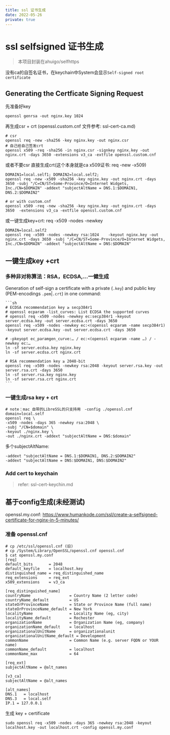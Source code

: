 ```yaml
---
title: ssl 证书生成
date: 2022-05-26
private: true
---
```

# ssl selfsigned 证书生成
> 本项目封装在ahuigo/selfhttps

没有ca的自签名证书，在keychain中System会显示`Self-signed root certificate`

## Generating the Certficate Signing Request
先准备好key

    openssl genrsa -out nginx.key 1024

再生成csr + crt (openssl.custom.cnf 文件参考: ssl-cert-ca.md)

    # csr
    openssl req -new -sha256 -key nginx.key -out nginx.csr
    # 自己给自己签发crt
    openssl x509 -req -sha256 -in nginx.csr -signkey nginx.key -out nginx.crt -days 3650 -extensions v3_ca -extfile openssl.custom.cnf

或者不要csr 直接生成crt(这个本身就是ca x509证书: req -new -x509)

    DOMAIN1=local.self1; DOMAIN2=local.self2;
    openssl req -new -x509 -sha256 -key nginx.key -out nginx.crt -days 3650 -subj "/C=CN/ST=Some-Province/O=Internet Widgets, Inc./CN=$DOMAIN" -addext "subjectAltName = DNS.1:$DOMAIN1, DNS.2:$DOMAIN2"

    # or with custom.cnf
    openssl x509 -req -new -sha256 -key nginx.key -out nginx.crt -days 3650  -extensions v3_ca -extfile openssl.custom.cnf

或一键生成key+crt: req -x509 -nodes -newkey

    DOMAIN=local.self2
    openssl req -x509 -nodes -newkey rsa:1024    -keyout nginx.key -out nginx.crt -days 3650 -subj "/C=CN/ST=Some-Province/O=Internet Widgets, Inc./CN=$DOMAIN" -addext "subjectAltName = DNS:$DOMAIN"

## 一键生成key +crt
### 多种非对称算法：RSA，ECDSA,...一健生成
Generation of self-sign a certificate with a private (`.key`) and public key (PEM-encodings `.pem`|`.crt`) in one command:

    ```sh
    # ECDSA recommendation key ≥ secp384r1
    # openssl ecparam -list_curves: List ECDSA the supported curves 
    # openssl req -x509 -nodes -newkey ec:secp384r1 -keyout server.ecdsa.key -out server.ecdsa.crt -days 3650
    openssl req -x509 -nodes -newkey ec:<(openssl ecparam -name secp384r1) -keyout server.ecdsa.key -out server.ecdsa.crt -days 3650

    # -pkeyopt ec_paramgen_curve:… / ec:<(openssl ecparam -name …) / -newkey ec:…
    ln -sf server.ecdsa.key nginx.key
    ln -sf server.ecdsa.crt nginx.crt

    # RSA recommendation key ≥ 2048-bit
    openssl req -x509 -nodes -newkey rsa:2048 -keyout server.rsa.key -out server.rsa.crt -days 3650
    ln -sf server.rsa.key nginx.key
    ln -sf server.rsa.crt nginx.crt
    ```

### 一键生成rsa key + crt

    # note：mac 自带的LibreSSL的只支持用　-config ./openssl.cnf 
    domain=local.self
    openssl req \
    -x509 -nodes -days 365 -newkey rsa:2048 \
    -subj "/CN=$domain" \
    -keyout ./nginx.key \
    -out ./nginx.crt -addext "subjectAltName = DNS:$domain"

多个subjectAltName:

    -addext "subjectAltName = DNS.1:$DOMAIN1, DNS.2:$DOMAIN2"
    -addext "subjectAltName = DNS:$DOMAIN1, DNS:$DOMAIN2"

### Add cert to keychain
> refer: ssl-cert-keychin.md

## 基于config生成(未经测试)
openssl.my.conf: https://www.humankode.com/ssl/create-a-selfsigned-certificate-for-nginx-in-5-minutes/

### 准备 openssl.cnf
    # cp /etc/ssl/openssl.cnf (旧)
    # cp /System/Library/OpenSSL/openssl.cnf openssl.cnf
    $ cat openssl.my.conf
    [req]
    default_bits       = 2048
    default_keyfile    = localhost.key
    distinguished_name = req_distinguished_name
    req_extensions     = req_ext
    x509_extensions    = v3_ca

    [req_distinguished_name]
    countryName                 = Country Name (2 letter code)
    countryName_default         = US
    stateOrProvinceName         = State or Province Name (full name)
    stateOrProvinceName_default = New York
    localityName                = Locality Name (eg, city)
    localityName_default        = Rochester
    organizationName            = Organization Name (eg, company)
    organizationName_default    = localhost
    organizationalUnitName      = organizationalunit
    organizationalUnitName_default = Development
    commonName                  = Common Name (e.g. server FQDN or YOUR name)
    commonName_default          = localhost
    commonName_max              = 64

    [req_ext]
    subjectAltName = @alt_names

    [v3_ca]
    subjectAltName = @alt_names

    [alt_names]
    DNS.1   = localhost
    DNS.3   = local.self
    IP.1 = 127.0.0.1

生成 key + certificate 

    sudo openssl req -x509 -nodes -days 365 -newkey rsa:2048 -keyout localhost.key -out localhost.crt -config openssl.my.conf

